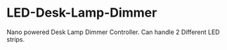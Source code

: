 # LED-Desk-Lamp-Dimmer
Nano powered Desk Lamp Dimmer Controller.  Can handle 2 Different LED strips.
